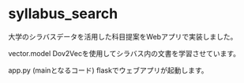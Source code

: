# syllabus_search
大学のシラバスデータを活用した科目提案をWebアプリで実装しました。

vector.model
Dov2Vecを使用してシラバス内の文書を学習させています。

app.py (mainとなるコード)
flaskでウェブアプリが起動します。
